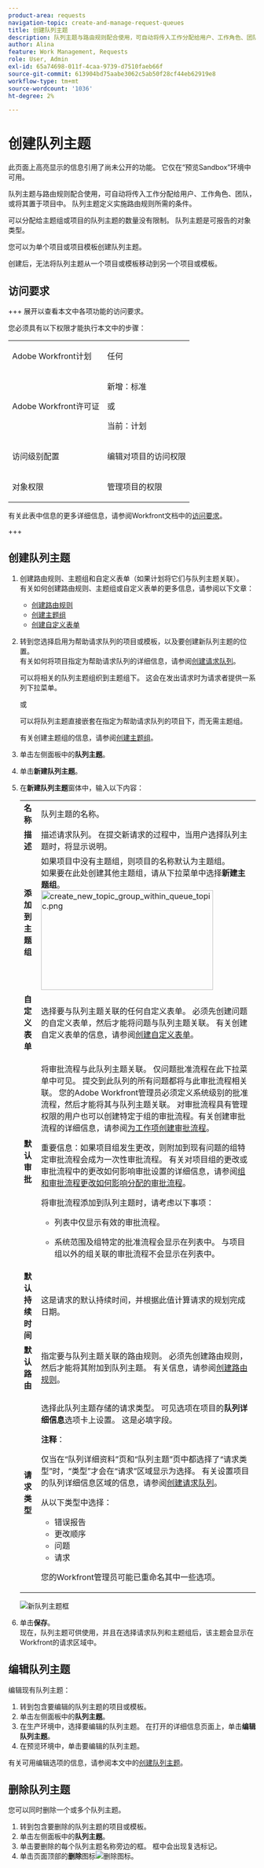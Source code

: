 ```yaml
---
product-area: requests
navigation-topic: create-and-manage-request-queues
title: 创建队列主题
description: 队列主题与路由规则配合使用，可自动将传入工作分配给用户、工作角色、团队，或将其置于项目中。 队列主题定义实施路由规则所需的条件。
author: Alina
feature: Work Management, Requests
role: User, Admin
exl-id: 65a74698-011f-4caa-9739-d7510faeb66f
source-git-commit: 613904bd75aabe3062c5ab50f28cf44eb62919e8
workflow-type: tm+mt
source-wordcount: '1036'
ht-degree: 2%

---
```


# 创建队列主题

<!-- Audited: 12/2023 -->

<span class="preview">此页面上高亮显示的信息引用了尚未公开的功能。 它仅在“预览Sandbox”环境中可用。</span>

队列主题与路由规则配合使用，可自动将传入工作分配给用户、工作角色、团队，或将其置于项目中。 队列主题定义实施路由规则所需的条件。

可以分配给主题组或项目的队列主题的数量没有限制。 队列主题是可报告的对象类型。

您可以为单个项目或项目模板创建队列主题。

创建后，无法将队列主题从一个项目或模板移动到另一个项目或模板。

## 访问要求

+++ 展开以查看本文中各项功能的访问要求。

<!--drafted - replace table with P&P:

<table style="table-layout:auto"> 
 <col> 
 <col> 
 <tbody> 
  <tr> 
   <td role="rowheader">Adobe Workfront plan*</td> 
   <td> <p>Any </p> </td> 
  </tr> 
  <tr> 
   <td role="rowheader">Adobe Workfront license*</td> 
   <td> <p>Current license: Standard </p> 
   Or
   <p>Legacy license: Plan </p> </td> 
  </tr> 
  <tr> 
   <td role="rowheader">Access level configurations*</td> 
   <td> <p>Edit access to Projects</p> <p>Note: If you still don't have access, ask your Workfront administrator if they set additional restrictions in your access level. For information on how a Workfront administrator can modify your access level, see <a href="../../../administration-and-setup/add-users/configure-and-grant-access/create-modify-access-levels.md" class="MCXref xref">Create or modify custom access levels</a>.</p> </td> 
  </tr> 
  <tr> 
   <td role="rowheader">Object permissions</td> 
   <td> <p> Manage permissions to the project</p> <p>For information on requesting additional access, see <a href="../../../workfront-basics/grant-and-request-access-to-objects/request-access.md" class="MCXref xref">Request access to objects </a>.</p> </td> 
  </tr> 
 </tbody> 
</table>
-->

您必须具有以下权限才能执行本文中的步骤：

<table style="table-layout:auto"> 
 <col> 
 <col> 
 <tbody> 
  <tr> 
   <td role="rowheader">Adobe Workfront计划</td> 
   <td> <p>任何 </p> </td> 
  </tr> 
  <tr> 
   <td role="rowheader">Adobe Workfront许可证</td> 
   <td>
    <p>新增：标准</p>
    <p>或</p>
    <p>当前：计划</p></td>  
  </tr> 
  <tr> 
   <td role="rowheader">访问级别配置</td> 
   <td> <p>编辑对项目的访问权限</p> </td> 
  </tr> 
  <tr> 
   <td role="rowheader">对象权限</td> 
   <td> <p> 管理项目的权限</p> </td> 
  </tr> 
 </tbody> 
</table>

有关此表中信息的更多详细信息，请参阅Workfront文档中的[访问要求](/help/quicksilver/administration-and-setup/add-users/access-levels-and-object-permissions/access-level-requirements-in-documentation.md)。

+++

## 创建队列主题

1. 创建路由规则、主题组和自定义表单（如果计划将它们与队列主题关联）。\
   有关如何创建路由规则、主题组或自定义表单的更多信息，请参阅以下文章：

   * [创建路由规则](../../../manage-work/requests/create-and-manage-request-queues/create-routing-rules.md)
   * [创建主题组](../../../manage-work/requests/create-and-manage-request-queues/create-topic-groups.md)
   * [创建自定义表单](/help/quicksilver/administration-and-setup/customize-workfront/create-manage-custom-forms/form-designer/design-a-form/design-a-form.md)

1. 转到您选择启用为帮助请求队列的项目或模板，以及要创建新队列主题的位置。\
   有关如何将项目指定为帮助请求队列的详细信息，请参阅[创建请求队列](../../../manage-work/requests/create-and-manage-request-queues/create-request-queue.md)。

   可以将相关的队列主题组织到主题组下。 这会在发出请求时为请求者提供一系列下拉菜单。

   或

   可以将队列主题直接嵌套在指定为帮助请求队列的项目下，而无需主题组。

   有关创建主题组的信息，请参阅[创建主题组](../../../manage-work/requests/create-and-manage-request-queues/create-topic-groups.md)。

1. 单击左侧面板中的&#x200B;**队列主题**。
1. 单击&#x200B;**新建队列主题**。
1. 在&#x200B;**新建队列主题**&#x200B;窗体中，输入以下内容：

   <table style="table-layout:auto"> 
    <col> 
    <col> 
    <tbody> 
     <tr> 
      <td role="rowheader"><strong>名称</strong> </td> 
      <td> 队列主题的名称。</td> 
     </tr> 
     <tr> 
      <td role="rowheader"><strong>描述</strong> </td> 
      <td>描述请求队列。 在提交新请求的过程中，当用户选择队列主题时，将显示说明。 </td> 
     </tr> 
     <tr> 
      <td role="rowheader"><strong>添加到主题组</strong> </td> 
      <td> 如果项目中没有主题组，则项目的名称默认为主题组。<br>如果要在此处创建其他主题组，请从下拉菜单中选择<strong>新建主题组</strong>。<br><img src="assets/create-new-topic-group-within-queue-topic-350x203.png" alt="create_new_topic_group_within_queue_topic.png" style="width: 350;height: 203;"></td> 
     </tr> 
     <tr> 
      <td role="rowheader"><strong>自定义表单</strong> </td> 
      <td>选择要与队列主题关联的任何自定义表单。 必须先创建问题的自定义表单，然后才能将问题与队列主题关联。 有关创建自定义表单的信息，请参阅<a href="/help/quicksilver/administration-and-setup/customize-workfront/create-manage-custom-forms/form-designer/design-a-form/design-a-form.md">创建自定义表单</a>。</td> 
     </tr> 
     <tr> 
      <td role="rowheader"><strong>默认审批</strong></td> 
      <td> <p>将审批流程与此队列主题关联。 仅问题批准流程在此下拉菜单中可见。 提交到此队列的所有问题都将与此审批流程相关联。 您的Adobe Workfront管理员必须定义系统级别的批准流程，然后才能将其与队列主题关联。 <span>对审批流程具有管理权限的用户也可以创建特定于组的审批流程。</span>有关创建审批流程的详细信息，请参阅<a href="../../../administration-and-setup/customize-workfront/configure-approval-milestone-processes/create-approval-processes.md" class="MCXref xref">为工作项创建审批流程</a>。<br></p> 
       <div> 
        <p>重要信息：如果项目组发生更改，则附加到现有问题的组特定审批流程会成为一次性审批流程。 有关对项目组的更改或审批流程中的更改如何影响审批设置的详细信息，请参阅<a href="../../../administration-and-setup/customize-workfront/configure-approval-milestone-processes/how-changes-affect-group-approvals.md" class="MCXref xref">组和审批流程更改如何影响分配的审批流程</a>。</p> 
        <p>将审批流程添加到队列主题时，请考虑以下事项： </p> 
        <ul style="list-style-type: circle;"> 
         <li>列表中仅显示有效的审批流程。 </li> 
         <li> <p>系统范围及组特定的批准流程会显示在列表中。 与项目组以外的组关联的审批流程不会显示在列表中。</p> </li> 
        </ul> 
       </div> </td> 
     </tr> 
     <tr> 
      <td role="rowheader"><strong>默认持续时间</strong> </td> 
      <td>这是请求的默认持续时间，并根据此值计算请求的规划完成日期。</td> 
     </tr> 
     <tr> 
      <td role="rowheader"><strong>默认路由</strong> </td> 
      <td>指定要与队列主题关联的路由规则。 必须先创建路由规则，然后才能将其附加到队列主题。 有关信息，请参阅<a href="../../../manage-work/requests/create-and-manage-request-queues/create-routing-rules.md">创建路由规则</a>。 </td> 
     </tr> 
     <tr> 
      <td role="rowheader"><strong>请求类型</strong> </td> 
      <td> <p>选择此队列主题存储的请求类型。 可见选项在项目的<strong>队列详细信息</strong>选项卡上设置。 这是必填字段。 </p> 
       <p><b>注释</b>：</p>
      <p>仅当在“队列详细资料”页和“队列主题”页中都选择了“请求类型”时，“类型”才会在“请求”区域显示为选择。 有关设置项目的队列详细信息区域的信息，请参阅<a href="../../../manage-work/requests/create-and-manage-request-queues/create-request-queue.md" class="MCXref xref">创建请求队列</a>。 </p> <p>从以下类型中选择：</p> 
       <ul> 
        <li>错误报告</li> 
        <li>更改顺序</li> 
        <li>问题</li> 
        <li>请求</li> 
       </ul> <p>您的Workfront管理员可能已重命名其中一些选项。 </p> </td> 
     </tr> 
    </tbody> 
   </table>

   ![新队列主题框](assets/new-queue-topic-box.png)

1. 单击&#x200B;**保存**。\
   现在，队列主题可供使用，并且在选择请求队列和主题组后，该主题会显示在Workfront的请求区域中。

## 编辑队列主题

编辑现有队列主题：

1. 转到包含要编辑的队列主题的项目或模板。
1. 单击左侧面板中的&#x200B;**队列主题**。
1. 在生产环境中，选择要编辑的队列主题。 在打开的详细信息页面上，单击&#x200B;**编辑队列主题**。
1. <span class="preview">在预览环境中，单击要编辑的队列主题。

有关可用编辑选项的信息，请参阅本文中的[创建队列主题](#create-a-queue-topic)。

## 删除队列主题

您可以同时删除一个或多个队列主题。

1. 转到包含要删除的队列主题的项目或模板。
1. 单击左侧面板中的&#x200B;**队列主题**。
1. 单击要删除的每个队列主题名称旁边的框。 框中会出现复选标记。
1. 单击页面顶部的&#x200B;**删除**&#x200B;图标![删除图标](assets/delete-icon.png)。

